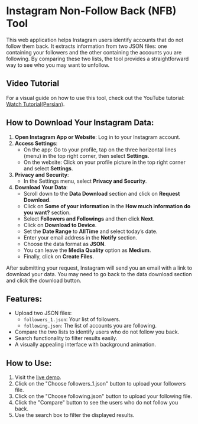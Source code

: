 # Instagram Non-Follow Back (NFB) Tool

This web application helps Instagram users identify accounts that do not follow them back. It extracts information from two JSON files: one containing your followers and the other containing the accounts you are following. By comparing these two lists, the tool provides a straightforward way to see who you may want to unfollow.

## Video Tutorial
For a visual guide on how to use this tool, check out the YouTube tutorial: [Watch Tutorial(Persian)](https://youtu.be/fu7z8dnQQKI?si=b38Q6r2E_mevtqWT).

## How to Download Your Instagram Data:
1. **Open Instagram App or Website**: Log in to your Instagram account.
2. **Access Settings**:
   - On the app: Go to your profile, tap on the three horizontal lines (menu) in the top right corner, then select **Settings**.
   - On the website: Click on your profile picture in the top right corner and select **Settings**.
3. **Privacy and Security**:
   - In the Settings menu, select **Privacy and Security**.
4. **Download Your Data**:
   - Scroll down to the **Data Download** section and click on **Request Download**.
   - Click on **Some of your information** in the **How much information do you want?** section.
   - Select **Followers and Followings** and then click **Next**.
   - Click on **Download to Device**.
   - Set the **Date Range** to **AllTime** and select today’s date.
   - Enter your email address in the **Notify** section.
   - Choose the data format as **JSON**.
   - You can leave the **Media Quality** option as **Medium**.
   - Finally, click on **Create Files**.

After submitting your request, Instagram will send you an email with a link to download your data. You may need to go back to the data download section and click the download button.

## Features:
- Upload two JSON files:
  - `followers_1.json`: Your list of followers.
  - `following.json`: The list of accounts you are following.
- Compare the two lists to identify users who do not follow you back.
- Search functionality to filter results easily.
- A visually appealing interface with background animation.

## How to Use:
1. Visit the [live demo](https://erfannjz.github.io/Instagram-NFB/).
2. Click on the "Choose followers_1.json" button to upload your followers file.
3. Click on the "Choose following.json" button to upload your following file.
4. Click the "Compare" button to see the users who do not follow you back.
5. Use the search box to filter the displayed results.

